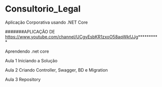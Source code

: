 # Consultorio_Legal
Aplicação Corporativa usando .NET Core

#######APLICAÇÃO DE https://www.youtube.com/channel/UCgyEsbKR1zxoO58aqWkfJJg**********

Aprendendo .net core

Aula 1 Iniciando a Solução

Aula 2 Criando Controller, Swagger, BD e Migration

Aula 3 Repository
